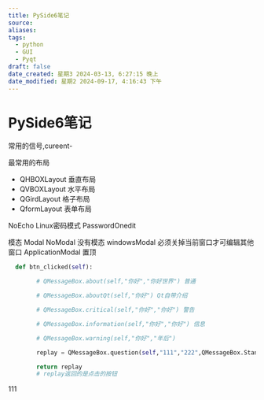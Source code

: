 ```yaml
---
title: PySide6笔记
source: 
aliases: 
tags:
  - python
  - GUI
  - Pyqt
draft: false
date_created: 星期3 2024-03-13, 6:27:15 晚上
date_modified: 星期2 2024-09-17, 4:16:43 下午
---
```


# PySide6笔记

常用的信号,cureent-

最常用的布局
- QHBOXLayout 垂直布局
- QVBOXLayout 水平布局
- QGirdLayout 格子布局
- QformLayout 表单布局

NoEcho Linux密码模式
PasswordOnedit

模态 Modal 
NoModal 没有模态
windowsModal 必须关掉当前窗口才可编辑其他窗口 
ApplicationModal 置顶

```python
  def btn_clicked(self):

        # QMessageBox.about(self,"你好","你好世界") 普通

        # QMessageBox.aboutQt(self,"你好") Qt自带介绍

        # QMessageBox.critical(self,"你好","你好") 警告

        # QMessageBox.information(self,"你好","你好") 信息

        # QMessageBox.warning(self,"你好","年后")

        replay = QMessageBox.question(self,"111","222",QMessageBox.StandardButton.Ok,QMessageBox.StandardButton.Ok)

        return replay
        # replay返回的是点击的按钮
```
111

